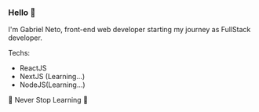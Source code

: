 ### Hello 🌻
I'm Gabriel Neto, front-end web developer starting my journey as FullStack developer.

Techs:
- ReactJS
- NextJS (Learning...)
- NodeJS(Learning...)

🚀 Never Stop Learning 🚀
